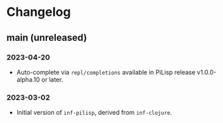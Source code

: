 # Changelog

## main (unreleased)

### 2023-04-20

* Auto-complete via `repl/completions` available in PiLisp release v1.0.0-alpha.10 or later.

### 2023-03-02

* Initial version of `inf-pilisp`, derived from `inf-clojure`.
